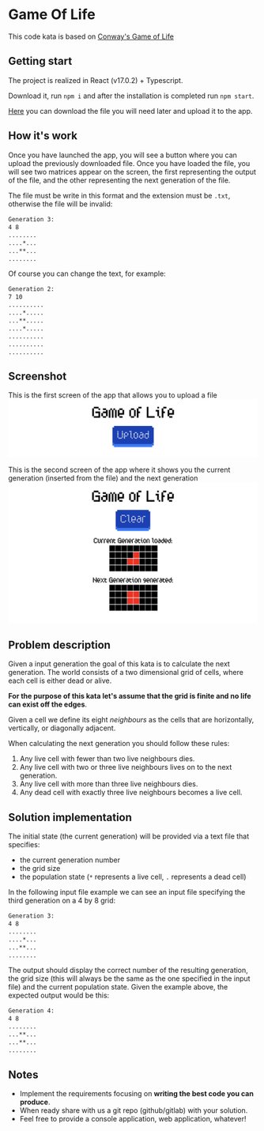 # Game Of Life

This code kata is based on [Conway's Game of Life](https://en.wikipedia.org/wiki/Conway%27s_Game_of_Life)

## Getting start

The project is realized in React (v17.0.2) + Typescript.

Download it, run `npm i` and after the installation is completed run `npm start`.

[Here](./game-of-life-test.txt) you can download the file you will need later and upload it to the app.

## How it's work

Once you have launched the app, you will see a button where you can upload the previously downloaded file. Once you have loaded the file, you will see two matrices appear on the screen, the first representing the output of the file, and the other representing the next generation of the file.

The file must be write in this format and the extension must be `.txt`, otherwise the file will be invalid:

```
Generation 3:
4 8
........
....*...
...**...
........
```

Of course you can change the text, for example:

```
Generation 2:
7 10
..........
....*.....
...**.....
....*.....
..........
..........
..........
```

## Screenshot

This is the first screen of the app that allows you to upload a file
![step_1](./screenshots/step_1.png)

This is the second screen of the app where it shows you the current generation (inserted from the file) and the next generation  
![step_2](./screenshots/step_2.png)

## Problem description

Given a input generation the goal of this kata is to calculate the next generation.
The world consists of a two dimensional grid of cells, where each cell is either dead or alive.

**For the purpose of this kata let's assume that the grid is finite and no life can exist off the edges**.

Given a cell we define its eight _neighbours_ as the cells that are horizontally, vertically, or diagonally adjacent.

When calculating the next generation you should follow these rules:

1. Any live cell with fewer than two live neighbours dies.
2. Any live cell with two or three live neighbours lives on to the next generation.
3. Any live cell with more than three live neighbours dies.
4. Any dead cell with exactly three live neighbours becomes a live cell.

## Solution implementation

The initial state (the current generation) will be provided via a text file that specifies:

- the current generation number
- the grid size
- the population state (`*` represents a live cell, `.` represents a dead cell)

In the following input file example we can see an input file specifying the third generation on a 4 by 8 grid:

```
Generation 3:
4 8
........
....*...
...**...
........
```

The output should display the correct number of the resulting generation, the grid size (this will always be the same as the one specified in the input file) and the current population state.
Given the example above, the expected output would be this:

```
Generation 4:
4 8
........
...**...
...**...
........
```

## Notes

- Implement the requirements focusing on **writing the best code you can produce**.
- When ready share with us a git repo (github/gitlab) with your solution.
- Feel free to provide a console application, web application, whatever!
